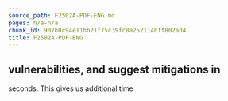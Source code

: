 ```yaml
---
source_path: F2502A-PDF-ENG.md
pages: n/a-n/a
chunk_id: 907b0c94e11bb21f75c39fc8a2521140ff802ad4
title: F2502A-PDF-ENG
---
```

## vulnerabilities, and suggest mitigations in

seconds. This gives us additional time
